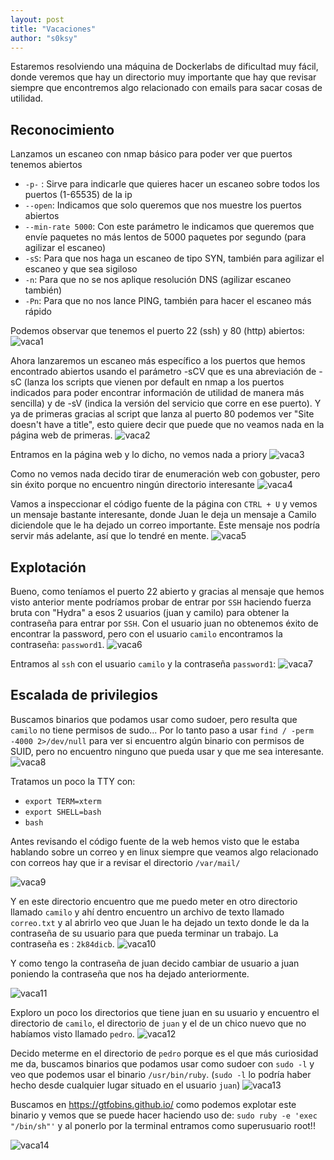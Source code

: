 ```yaml
---
layout: post
title: "Vacaciones"
author: "s0ksy"
---
```

Estaremos resolviendo una máquina de Dockerlabs de dificultad muy fácil, donde veremos que hay un directorio muy importante que hay que revisar siempre que encontremos algo relacionado con emails para sacar cosas de utilidad.

## Reconocimiento

Lanzamos un escaneo con nmap básico para poder ver que puertos tenemos abiertos
* `-p-` : Sirve para indicarle que quieres hacer un escaneo sobre todos los puertos (1-65535) de la ip 
* `--open`: Indicamos que solo queremos que nos muestre los puertos abiertos
* `--min-rate 5000`: Con este parámetro le indicamos que queremos que envíe paquetes no más lentos de 5000 paquetes por segundo (para agilizar el escaneo)
* `-sS`: Para que nos haga un escaneo de tipo SYN, también para agilizar el escaneo y que sea sigiloso
* `-n`: Para que no se nos aplique resolución DNS (agilizar escaneo también)
* `-Pn`: Para que no nos lance PING, también para hacer el escaneo más rápido

Podemos observar que tenemos el puerto 22 (ssh) y 80 (http) abiertos:
![vaca1](/assets/images/vaca1.png)

Ahora lanzaremos un escaneo más específico a los puertos que hemos encontrado abiertos usando el parámetro -sCV que es una abreviación de -sC (lanza los scripts que vienen por default en nmap a los puertos indicados para poder encontrar información de utilidad de manera más sencilla) y de -sV (indica la versión del servicio que corre en ese puerto).
Y ya de primeras gracias al script que lanza al puerto 80 podemos ver "Site doesn't have a title", esto quiere decir que puede que no veamos nada en la página web de primeras.
![vaca2](/assets/images/vaca2.png)

Entramos en la página web y lo dicho, no vemos nada a priory
![vaca3](/assets/images/vaca3.png)

Como no vemos nada decido tirar de enumeración web con gobuster, pero sin éxito porque no encuentro ningún directorio interesante
![vaca4](/assets/images/vaca4.png)

Vamos a inspeccionar el código fuente de la página con `CTRL + U` y vemos un mensaje bastante interesante, donde Juan le deja un mensaje a Camilo diciendole que le ha dejado un correo importante. Este mensaje nos podría servir más adelante, así que lo tendré en mente.
![vaca5](/assets/images/vaca5.png)

## Explotación

Bueno, como teníamos el puerto 22 abierto y gracias al mensaje que hemos visto anterior mente podríamos probar de entrar por `SSH` haciendo fuerza bruta con "Hydra" a esos 2 usuarios (juan y camilo) para obtener la contraseña para entrar por `SSH`. 
Con el usuario juan no obtenemos éxito de encontrar la password, pero con el usuario `camilo` encontramos la contraseña: `password1`.
![vaca6](/assets/images/vaca6.png)

Entramos al `ssh` con el usuario `camilo` y la contraseña `password1`:
![vaca7](/assets/images/vaca7.png)

## Escalada de privilegios

Buscamos binarios que podamos usar como sudoer, pero resulta que `camilo` no tiene permisos de sudo... Por lo tanto paso a usar `find / -perm -4000 2>/dev/null` para ver si encuentro algún binario con permisos de SUID, pero no encuentro ninguno que pueda usar y que me sea interesante. 
![vaca8](/assets/images/vaca8.png)

Tratamos un poco la TTY con:
- `export TERM=xterm`
- `export SHELL=bash`
- `bash`

Antes revisando el código fuente de la web hemos visto que le estaba hablando sobre un correo y en linux siempre que veamos algo relacionado con correos hay que ir a revisar el directorio `/var/mail/`

![vaca9](/assets/images/vaca9.png)

Y en este directorio encuentro que me puedo meter en otro directorio llamado `camilo` y ahí dentro encuentro un archivo de texto llamado `correo.txt` y al abrirlo veo que Juan le ha dejado un texto donde le da la contraseña de su usuario para que pueda terminar un trabajo.
La contraseña es : `2k84dicb`.
![vaca10](/assets/images/vaca10.png)

Y como tengo la contraseña de juan decido cambiar de usuario a juan poniendo la contraseña que nos ha dejado anteriormente.

![vaca11](/assets/images/vaca11.png)

Exploro un poco los directorios que tiene juan en su usuario y encuentro el directorio de `camilo`, el directorio de `juan` y el de un chico nuevo que no habíamos visto llamado `pedro`.
![vaca12](/assets/images/vaca12.png)

Decido meterme en el directorio de `pedro` porque es el que más curiosidad me da, buscamos binarios que podamos usar como sudoer con `sudo -l` y veo que podemos usar el binario `/usr/bin/ruby`.
(`sudo -l` lo podría haber hecho desde cualquier lugar situado en el usuario `juan`)
![vaca13](/assets/images/vaca13.png)

Buscamos en https://gtfobins.github.io/ como podemos explotar este binario y vemos que se puede hacer haciendo uso de: `sudo ruby -e 'exec "/bin/sh"'` y al ponerlo por la terminal entramos como superusuario root!!

![vaca14](/assets/images/vaca14.png)
